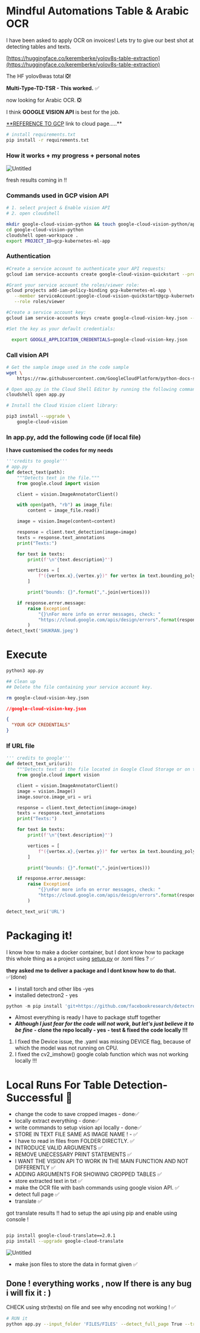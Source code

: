 # Mindful Automations Table & Arabic OCR
I have been asked to apply OCR on invoices! Lets try to give our best shot at detecting tables and texts.

[https://huggingface.co/keremberke/yolov8s-table-extraction](https://huggingface.co/keremberke/yolov8s-table-extraction) 

The HF yolov8was total ❎!

****Multi-Type-TD-TSR - This worked.**** ✅

now looking for Arabic OCR. ❎

I think **GOOGLE VISION API** is best for the job.  

[**REFERENCE TO GCP](https://cloud.google.com/vision/docs/ocr?_ga=2.134025102.-1000806481.1689720701&cloudshell=false&apix_params=%7B%22resource%22%3A%7B%22requests%22%3A%5B%7B%22features%22%3A%5B%7B%22type%22%3A%22TEXT_DETECTION%22%7D%5D%2C%22image%22%3A%7B%22source%22%3A%7B%22imageUri%22%3A%22gs%3A%2F%2Fcloud-samples-data%2Fvision%2Focr%2Fsign.jpg%22%7D%7D%7D%5D%7D%7D#try_it) link to cloud page…..**

```bash
# install requirements.txt
pip install -r requirements.txt
```

### How it works + my progress + personal notes

![Untitled](Mindful%20Automations%20Table%20&%20Arabic%20OCR%20f157866291334892acd0d80731d68c0e/Untitled.png)

fresh results coming in !!

### Commands used in GCP vision API

```bash
# 1. select project & Enable vision API
# 2. open cloudshell

mkdir google-cloud-vision-python && touch google-cloud-vision-python/app.py
cd google-cloud-vision-python
cloudshell open-workspace .
export PROJECT_ID=gcp-kubernetes-ml-app
```

### Authentication

```bash
#Create a service account to authenticate your API requests:
gcloud iam service-accounts create google-cloud-vision-quickstart --project gcp-kubernetes-ml-app

#Grant your service account the roles/viewer role:
gcloud projects add-iam-policy-binding gcp-kubernetes-ml-app \
   --member serviceAccount:google-cloud-vision-quickstart@gcp-kubernetes-ml-app.iam.gserviceaccount.com \
   --role roles/viewer

#Create a service account key:
gcloud iam service-accounts keys create google-cloud-vision-key.json --iam-account  google-cloud-vision-quickstart@gcp-kubernetes-ml-app.iam.gserviceaccount.com

#Set the key as your default credentials:

  export GOOGLE_APPLICATION_CREDENTIALS=google-cloud-vision-key.json
```

### Call vision API

```bash
# Get the sample image used in the code sample
wget \
    https://raw.githubusercontent.com/GoogleCloudPlatform/python-docs-samples/main/vision/snippets/quickstart/resources/wakeupcat.jpg

# Open app.py in the Cloud Shell Editor by running the following command in your terminal:
cloudshell open app.py

# Install the Cloud Vision client library:

pip3 install --upgrade \
    google-cloud-vision
```

### In app.py, add the following code (if local file)
**I have customised the codes for my needs**
```python
'''credits to google'''
# app.py
def detect_text(path):
    """Detects text in the file."""
    from google.cloud import vision

    client = vision.ImageAnnotatorClient()

    with open(path, "rb") as image_file:
        content = image_file.read()

    image = vision.Image(content=content)

    response = client.text_detection(image=image)
    texts = response.text_annotations
    print("Texts:")

    for text in texts:
        print(f'\n"{text.description}"')

        vertices = [
            f"({vertex.x},{vertex.y})" for vertex in text.bounding_poly.vertices
        ]

        print("bounds: {}".format(",".join(vertices)))

    if response.error.message:
        raise Exception(
            "{}\nFor more info on error messages, check: "
            "https://cloud.google.com/apis/design/errors".format(response.error.message)
        )
detect_text('SHUKRAN.jpeg')
```

# Execute

```bash
python3 app.py 

## Clean up
## Delete the file containing your service account key.

rm google-cloud-vision-key.json
```

```json
//google-cloud-vision-key.json

{
  "YOUR GCP CREDENTIALS"
}
```

### If URL file

```python
''' credits to google'''
def detect_text_uri(uri):
    """Detects text in the file located in Google Cloud Storage or on the Web."""
    from google.cloud import vision

    client = vision.ImageAnnotatorClient()
    image = vision.Image()
    image.source.image_uri = uri

    response = client.text_detection(image=image)
    texts = response.text_annotations
    print("Texts:")

    for text in texts:
        print(f'\n"{text.description}"')

        vertices = [
            f"({vertex.x},{vertex.y})" for vertex in text.bounding_poly.vertices
        ]

        print("bounds: {}".format(",".join(vertices)))

    if response.error.message:
        raise Exception(
            "{}\nFor more info on error messages, check: "
            "https://cloud.google.com/apis/design/errors".format(response.error.message)
        )

detect_text_uri('URL')
```

# Packaging it!

I know how to make a docker container, but I dont know how to package this whole thing as a project using [setup.py](http://setup.py) or .toml files ? ✅

************************************************they asked me to deliver a package and I dont know how to do that.************************************************ ✅(done)

- I install torch and other libs -yes
- installed detectron2 - yes

```python
python -m pip install 'git+https://github.com/facebookresearch/detectron2.git'
```

- Almost everything is ready I have to package stuff together
- ***Although I just fear for the code will not work, but let's just believe it to be fine***
**- clone the repo locally  -  yes**
**- test & fixed the code locally  !!!**
1. I fixed the Device issue, the .yaml was missing DEVICE flag, because of which the model was not running on CPU.
2. I fixed the cv2_imshow() google colab function which was not working locally !!!

# Local Runs For Table Detection- Successful 🥳

- change the code to save cropped images - done✅
- locally extract everything - done✅
- write commands to setup vision api locally - done✅
- STORE IN TEXT FILE SAME AS IMAGE NAME ! - ✅
- I have to read in files from FOLDER DIRECTLY. ✅
- INTRODUCE VALID ARGUMENTS ✅
- REMOVE UNECESSARY PRINT STATEMENTS ✅
- I WANT THE VISION API TO WORK IN THE MAIN FUNCTION AND NOT DIFFERENTLY ✅
- ADDING ARGUMENTS FOR SHOWING CROPPED TABLES ✅
- store extracted text in txt ✅
- make the OCR file with bash commands using google vision API. ✅
- detect full page ✅
- translate ✅

got translate results !! had to setup the api using pip and enable using console !

```bash

pip install google-cloud-translate==2.0.1
pip install --upgrade google-cloud-translate

```

![Untitled](Mindful%20Automations%20Table%20&%20Arabic%20OCR%20f157866291334892acd0d80731d68c0e/Untitled%201.png)

- make json files to store the data in format given ✅

## Done ! everything works , now If there is any bug i will fix it : )

CHECK using str(texts) on file and see why encoding not working ! ✅

```bash
# RUN it
python app.py --input_folder 'FILES/FILES' --detect_full_page True --translate True
```
